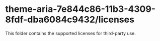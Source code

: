 # theme-aria-7e844c86-11b3-4309-8fdf-dba6084c9432/licenses

This folder contains the supported licenses for third-party use.

